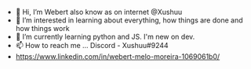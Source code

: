 - 👋 Hi, I’m Webert also know as on internet @Xushuu
- 👀 I’m interested in learning about everything, how things are done and how things work 
- 🌱 I’m currently learning python and JS. I'm new on dev.
- 📫 How to reach me ... Discord - Xushuu#9244
- https://www.linkedin.com/in/webert-melo-moreira-1069061b0/

<!---
Xushuu/Xushuu is a ✨ special ✨ repository because its `README.md` (this file) appears on your GitHub profile.
You can click the Preview link to take a look at your changes.
--->
